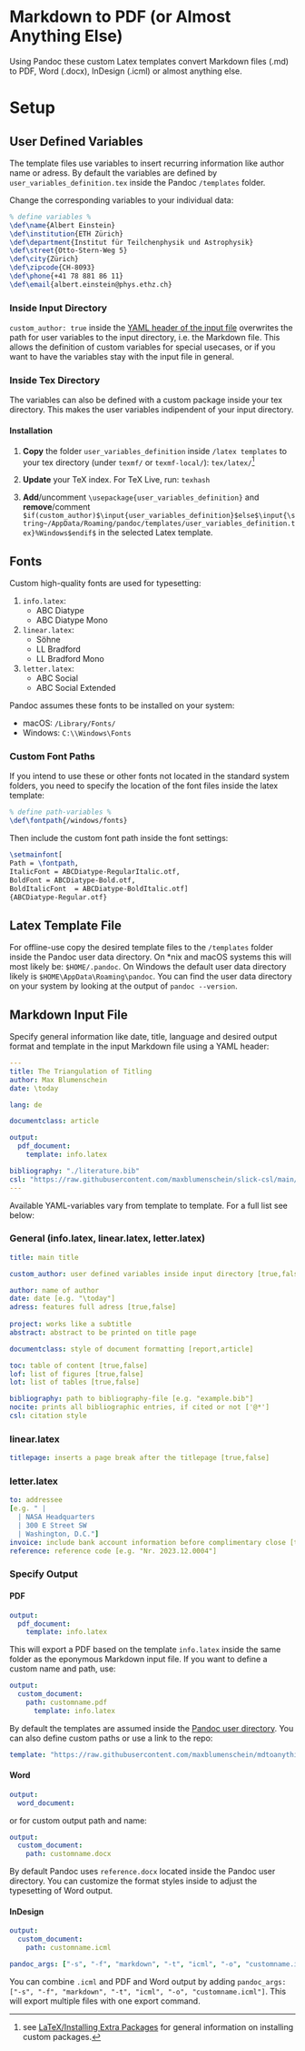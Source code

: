 # Markdown to PDF (or Almost Anything Else)

Using Pandoc these custom Latex templates convert Markdown files (.md) to PDF, Word (.docx), InDesign (.icml) or almost anything else.

# Setup

## User Defined Variables

The template files use variables to insert recurring information like author name or adress. By default the variables are defined by ``user_variables_definition.tex`` inside the Pandoc ``/templates`` folder.

Change the corresponding variables to your individual data:

```latex
% define variables %
\def\name{Albert Einstein}
\def\institution{ETH Zürich}
\def\department{Institut für Teilchenphysik und Astrophysik}
\def\street{Otto-​Stern-Weg 5}
\def\city{Zürich}
\def\zipcode{CH-8093}
\def\phone{+41 78 881 86 11}
\def\email{albert.einstein@phys.ethz.ch}
```

### Inside Input Directory

``custom_author: true`` inside the [YAML header of the input file](#markdown-input-file) overwrites the path for user variables to the input directory, i.e. the Markdown file. This allows the definition of custom variables for special usecases, or if you want to have the variables stay with the input file in general.

### Inside Tex Directory

The variables can also be defined with a custom package inside your tex directory. This makes the user variables indipendent of your input directory.

#### Installation

1. **Copy** the folder ``user_variables_definition`` inside ``/latex templates`` to your tex directory (under ``texmf/`` or ``texmf-local/``): ``tex/latex/``[^1]

2. **Update** your TeX index. For TeX Live, run: ``texhash``

3. **Add**/uncomment ``\usepackage{user_variables_definition}`` and **remove**/comment ``$if(custom_author)$\input{user_variables_definition}$else$\input{\string~/AppData/Roaming/pandoc/templates/user_variables_definition.tex}%Windows$endif$`` in the selected Latex template.

[^1]: see [LaTeX/Installing Extra Packages](https://en.wikibooks.org/wiki/LaTeX/Installing_Extra_Packages) for general information on installing custom packages. 

## Fonts

Custom high-quality fonts are used for typesetting:
1. ``info.latex``:
    - ABC Diatype
    - ABC Diatype Mono
2. ``linear.latex``:
    - Söhne
    - LL Bradford
    - LL Bradford Mono
3. ``letter.latex``:
    - ABC Social
    - ABC Social Extended

Pandoc assumes these fonts to be installed on your system: 

- macOS: ``/Library/Fonts/``
- Windows: ``C:\\Windows\Fonts``

### Custom Font Paths

If you intend to use these or other fonts not located in the standard system folders, you need to specify the location of the font files inside the latex template:

```latex
% define path-variables %
\def\fontpath{/windows/fonts}
```

Then include the custom font path inside the font settings:

```latex
\setmainfont[
Path = \fontpath,
ItalicFont = ABCDiatype-RegularItalic.otf,
BoldFont = ABCDiatype-Bold.otf,
BoldItalicFont  = ABCDiatype-BoldItalic.otf]
{ABCDiatype-Regular.otf}
```

## Latex Template File

For offline-use copy the desired template files to the ``/templates`` folder inside the Pandoc user data directory. On *nix and macOS systems this will most likely be: ``$HOME/.pandoc``. On Windows the default user data directory likely is ``$HOME\AppData\Roaming\pandoc``. You can find the user data directory on your system by looking at the output of ``pandoc --version``. 

## Markdown Input File

Specify general information like date, title, language and desired output format and template in the input Markdown file using a YAML header:

```yaml
---
title: The Triangulation of Titling
author: Max Blumenschein
date: \today

lang: de

documentclass: article

output:
  pdf_document: 
    template: info.latex

bibliography: "./literature.bib"
csl: "https://raw.githubusercontent.com/maxblumenschein/slick-csl/main/me.csl"
---
```

Available YAML-variables vary from template to template. For a full list see below:

### General (info.latex, linear.latex, letter.latex)

```yaml
title: main title

custom_author: user defined variables inside input directory [true,false]

author: name of author
date: date [e.g. "\today"]
adress: features full adress [true,false]
 
project: works like a subtitle
abstract: abstract to be printed on title page

documentclass: style of document formatting [report,article]

toc: table of content [true,false]
lof: list of figures [true,false]
lot: list of tables [true,false]

bibliography: path to bibliography-file [e.g. "example.bib"]
nocite: prints all bibliographic entries, if cited or not ['@*']
csl: citation style

```

### linear.latex

```yaml
titlepage: inserts a page break after the titlepage [true,false]
```

### letter.latex

```yaml
to: addressee 
[e.g. " |
  | NASA Headquarters
  | 300 E Street SW
  | Washington, D.C."]
invoice: include bank account information before complimentary close [true,false]
reference: reference code [e.g. "Nr. 2023.12.0004"]
```

### Specify Output

#### PDF

```yaml
output:
  pdf_document:
    template: info.latex
```

This will export a PDF based on the template ``info.latex`` inside the same folder as the eponymous Markdown input file. If you want to define a custom name and path, use:

```yaml
output:
  custom_document:
    path: customname.pdf
      template: info.latex
```

By default the templates are assumed inside the [Pandoc user directory](#latex-template-file). You can also define custom paths or use a link to the repo:

```yaml
template: "https://raw.githubusercontent.com/maxblumenschein/mdtoanything/main/latex%20templates/info.latex"
```

#### Word

```yaml
output:
  word_document:
```

or for custom output path and name:

```yaml
output:
  custom_document:
    path: customname.docx
```

By default Pandoc uses ``reference.docx`` located inside the Pandoc user directory. You can customize the format styles inside to adjust the typesetting of Word output.

#### InDesign

```yaml
output:
  custom_document:
    path: customname.icml

pandoc_args: ["-s", "-f", "markdown", "-t", "icml", "-o", "customname.icml"]
```

You can combine ``.icml`` and PDF and Word output by adding ``pandoc_args: ["-s", "-f", "markdown", "-t", "icml", "-o", "customname.icml"]``. This will export multiple files with one export command.
